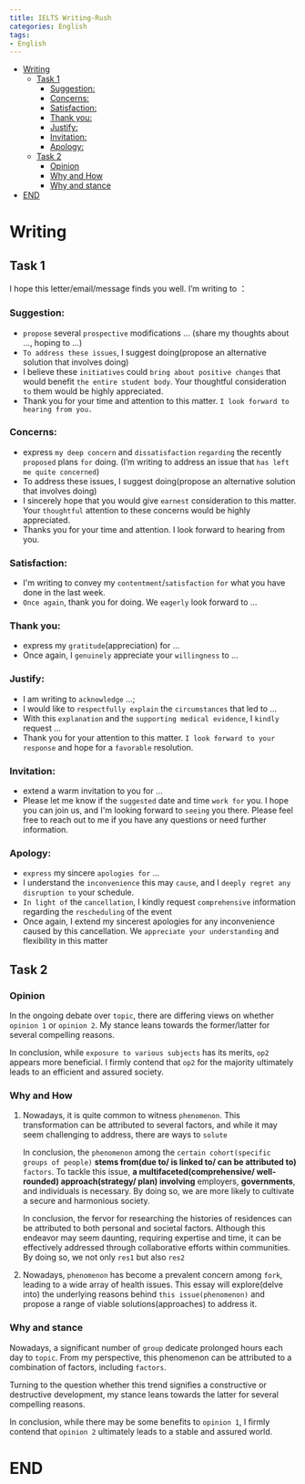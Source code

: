 ```yaml
---
title: IELTS Writing-Rush
categories: English
tags:
- English
---
```


- [Writing](#writing)
  - [Task 1](#task-1)
    - [Suggestion:](#suggestion)
    - [Concerns:](#concerns)
    - [Satisfaction:](#satisfaction)
    - [Thank you:](#thank-you)
    - [Justify:](#justify)
    - [Invitation:](#invitation)
    - [Apology:](#apology)
  - [Task 2](#task-2)
    - [Opinion](#opinion)
    - [Why and How](#why-and-how)
    - [Why and stance](#why-and-stance)
- [END](#end)


# Writing

## Task 1

I hope this letter/email/message finds you well. I’m writing to ：

### Suggestion:

- `propose` several `prospective` modifications … (share my thoughts about …, hoping to …)
- `To address these issues`, I suggest doing(propose an alternative solution that involves doing)
- I believe these `initiatives` could `bring about positive changes` that would benefit `the entire student body`. Your thoughtful consideration `to` them would be highly appreciated.
- Thank you for your time and attention to this matter. `I look forward to hearing from you.`

### Concerns:

- express `my deep concern` and `dissatisfaction` `regarding` the recently `proposed` plans `for` doing. (I’m writing to address an issue that `has left me quite concerned`)
- To address these issues, I suggest doing(propose an alternative solution that involves doing)
- I sincerely hope that you would give `earnest` consideration to this matter. Your `thoughtful` attention to these concerns would be highly appreciated.
- Thanks you for your time and attention. I look forward to hearing from you.

### Satisfaction:

- I'm writing to convey my `contentment`/`satisfaction` `for` what you have done in the last week.
- `Once again`, thank you for doing. We `eagerly` look forward to …

### Thank you:

- express my `gratitude`(appreciation) for …
- Once again, I `genuinely` appreciate your `willingness` to …

### Justify:

- I am writing to `acknowledge` …;
- I would like to `respectfully explain` the `circumstances` that led to …
- With this `explanation` and the `supporting medical evidence`, I `kindly` request …
- Thank you for your attention to this matter. `I look forward to your response` and hope for a `favorable` resolution.

### Invitation:

- extend a warm invitation to you for …
- Please let me know if the `suggested` date and time `work for` you. I hope you can join us, and I'm looking forward to `seeing` you there. Please feel free to reach out to me if you have any questions or need further information.

### Apology:

- `express` my sincere `apologies for` …
- I understand the `inconvenience` this may `cause`, and I `deeply regret any disruption to` your schedule.
- `In light of` the `cancellation`, I kindly request `comprehensive` information regarding the `rescheduling` of the event
- Once again, I extend my sincerest apologies for any inconvenience caused by this cancellation. We `appreciate your understanding` and flexibility in this matter

## Task 2

### Opinion

In the ongoing debate over `topic`, there are differing views on whether `opinion 1` or `opinion 2`. My stance leans towards the former/latter for several compelling reasons.

In conclusion, while `exposure to various subjects` has its merits, `op2` appears more beneficial. I firmly contend that `op2` for the majority ultimately leads to an efficient and assured society.

### Why and How

1. Nowadays, it is quite common to witness `phenomenon`. This transformation can be attributed to several factors, and while it may seem challenging to address, there are ways to `solute`
    
    
    In conclusion, the `phenomenon` among the `certain cohort(specific groups of people)` **stems from(due to/ is linked to/ can be attributed to)** `factors`. To tackle this issue, **a multifaceted(comprehensive/ well-rounded) approach(strategy/ plan) involving** employers, **governments**, and individuals is necessary. By doing so,  we are more likely to cultivate a secure and harmonious society.
    
    In conclusion, the fervor for researching the histories of residences can be attributed to both personal and societal factors. Although this endeavor may seem daunting, requiring expertise and time, it can be effectively addressed through collaborative efforts within communities. By doing so, we not only `res1` but also `res2`
    
2. Nowadays, `phenomenon` has become a prevalent concern among `fork`, leading to a wide array of health issues. This essay will explore(delve into) the underlying reasons behind `this issue(phenomenon)` and propose a range of viable solutions(approaches) to address it.

### Why and stance

Nowadays, a significant number of `group` dedicate prolonged hours each day to `topic`. From my perspective, this phenomenon can be attributed to a combination of factors, including `factors`.

Turning to the question whether this trend signifies a constructive or destructive development, my stance leans towards the latter for several compelling reasons.

In conclusion, while there may be some benefits to `opinion 1`, I firmly contend that `opinion 2` ultimately leads to a stable and assured world.

# END